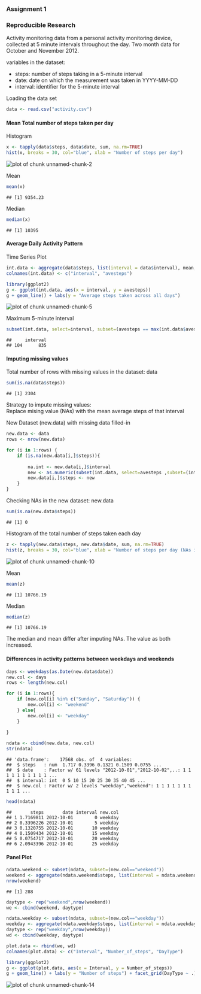 ### Assignment 1
### Reproducible Research

Activity monitoring data from a personal activity monitoring device, collected at 5 minute intervals throughout the day.   Two month data for October and November 2012.  

variables in the dataset:  
- steps: number of steps taking in a 5-minute interval  
- date: date on which the measurement was taken in YYYY-MM-DD  
- interval: identifier for the 5-minute interval  

Loading the data set  


```r
data <- read.csv("activity.csv")
```

#### Mean Total number of steps taken per day  

Histogram  

```r
x <- tapply(data$steps, data$date, sum, na.rm=TRUE)
hist(x, breaks = 30, col="blue", xlab = "Number of steps per day")
```

![plot of chunk unnamed-chunk-2](figure/unnamed-chunk-2-1.png) 

Mean  

```r
mean(x)
```

```
## [1] 9354.23
```

Median    

```r
median(x)
```

```
## [1] 10395
```

#### Average Daily Activity Pattern

Time Series Plot  

```r
int.data <- aggregate(data$steps, list(interval = data$interval), mean, na.rm =TRUE)
colnames(int.data) <- c("interval", "avesteps")

library(ggplot2)
g <- ggplot(int.data, aes(x = interval, y = avesteps))
g + geom_line() + labs(y = "Average steps taken across all days")
```

![plot of chunk unnamed-chunk-5](figure/unnamed-chunk-5-1.png) 

Maximum 5-minute interval

```r
subset(int.data, select=interval, subset=(avesteps == max(int.data$avesteps, na.rm=TRUE)))
```

```
##     interval
## 104      835
```

#### Imputing missing values

Total number of rows with missing values in the dataset: data

```r
sum(is.na(data$steps))
```

```
## [1] 2304
```

Strategy to impute missing values:  
Replace mising value (NAs) with the mean average steps of that interval  

New Dataset (new.data) with missing data filled-in

```r
new.data <- data
rows <- nrow(new.data)

for (i in 1:rows) {
    if (is.na(new.data[i,]$steps)){
       
        na.int <- new.data[i,]$interval
        new <- as.numeric(subset(int.data, select=avesteps ,subset=(interval==na.int)))
        new.data[i,]$steps <- new
    }
}
```

Checking NAs in the new dataset: new.data

```r
sum(is.na(new.data$steps))
```

```
## [1] 0
```

Histogram of the total number of steps taken each day

```r
z <- tapply(new.data$steps, new.data$date, sum, na.rm=TRUE)
hist(z, breaks = 30, col="blue", xlab = "Number of steps per day (NAs imputed)")
```

![plot of chunk unnamed-chunk-10](figure/unnamed-chunk-10-1.png) 

Mean  

```r
mean(z)
```

```
## [1] 10766.19
```

Median    

```r
median(z)
```

```
## [1] 10766.19
```

The median and mean differ after imputing NAs. The value as both increased.  
  

#### Differences in activity patterns between weekdays and weekends

```r
days <- weekdays(as.Date(new.data$date))
new.col <- days
rows <- length(new.col)

for (i in 1:rows){
    if (new.col[i] %in% c("Sunday", "Saturday")) {
        new.col[i] <- "weekend"    
    } else{
        new.col[i] <- "weekday"    
    }
    
}

ndata <- cbind(new.data, new.col)
str(ndata)
```

```
## 'data.frame':	17568 obs. of  4 variables:
##  $ steps   : num  1.717 0.3396 0.1321 0.1509 0.0755 ...
##  $ date    : Factor w/ 61 levels "2012-10-01","2012-10-02",..: 1 1 1 1 1 1 1 1 1 1 ...
##  $ interval: int  0 5 10 15 20 25 30 35 40 45 ...
##  $ new.col : Factor w/ 2 levels "weekday","weekend": 1 1 1 1 1 1 1 1 1 1 ...
```

```r
head(ndata)
```

```
##       steps       date interval new.col
## 1 1.7169811 2012-10-01        0 weekday
## 2 0.3396226 2012-10-01        5 weekday
## 3 0.1320755 2012-10-01       10 weekday
## 4 0.1509434 2012-10-01       15 weekday
## 5 0.0754717 2012-10-01       20 weekday
## 6 2.0943396 2012-10-01       25 weekday
```

#### Panel Plot

```r
ndata.weekend <- subset(ndata, subset=(new.col=="weekend"))
weekend <- aggregate(ndata.weekend$steps, list(interval = ndata.weekend$interval), mean)
nrow(weekend)
```

```
## [1] 288
```

```r
daytype <- rep("weekend",nrow(weekend))
we <- cbind(weekend, daytype)

ndata.weekday <- subset(ndata, subset=(new.col=="weekday"))
weekday <- aggregate(ndata.weekday$steps, list(interval = ndata.weekday$interval), mean)
daytype <- rep("weekday",nrow(weekday))
wd <- cbind(weekday, daytype)

plot.data <- rbind(we, wd)
colnames(plot.data) <- c("Interval", "Number_of_steps", "DayType")

library(ggplot2)
g <- ggplot(plot.data, aes(x = Interval, y = Number_of_steps))
g + geom_line() + labs(y = "Number of steps") + facet_grid(DayType ~ .)
```

![plot of chunk unnamed-chunk-14](figure/unnamed-chunk-14-1.png) 


